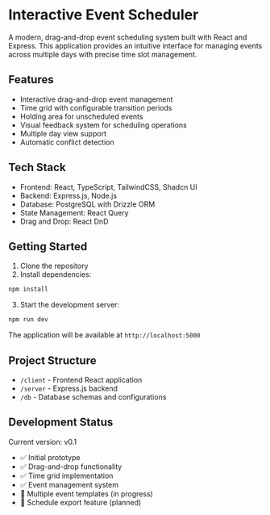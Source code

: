 # Interactive Event Scheduler

A modern, drag-and-drop event scheduling system built with React and Express. This application provides an intuitive interface for managing events across multiple days with precise time slot management.

## Features

- Interactive drag-and-drop event management
- Time grid with configurable transition periods
- Holding area for unscheduled events
- Visual feedback system for scheduling operations
- Multiple day view support
- Automatic conflict detection

## Tech Stack

- Frontend: React, TypeScript, TailwindCSS, Shadcn UI
- Backend: Express.js, Node.js
- Database: PostgreSQL with Drizzle ORM
- State Management: React Query
- Drag and Drop: React DnD

## Getting Started

1. Clone the repository
2. Install dependencies:
```bash
npm install
```

3. Start the development server:
```bash
npm run dev
```

The application will be available at `http://localhost:5000`

## Project Structure

- `/client` - Frontend React application
- `/server` - Express.js backend
- `/db` - Database schemas and configurations

## Development Status

Current version: v0.1
- ✅ Initial prototype
- ✅ Drag-and-drop functionality
- ✅ Time grid implementation
- ✅ Event management system
- 🚧 Multiple event templates (in progress)
- 📅 Schedule export feature (planned)
